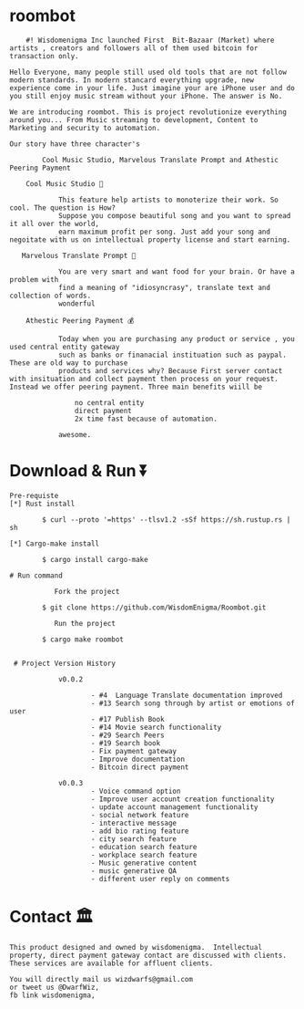 # roombot

        #! Wisdomenigma Inc launched First  Bit-Bazaar (Market) where artists , creators and followers all of them used bitcoin for transaction only. 

    Hello Everyone, many people still used old tools that are not follow modern standards. In modern stancard everything upgrade, new experience come in your life. Just imagine your are iPhone user and do you still enjoy music stream without your iPhone. The answer is No.

    We are introducing roombot. This is project revolutionize everything around you... From Music streaming to development, Content to Marketing and security to automation.

    Our story have three character's 

            Cool Music Studio, Marvelous Translate Prompt and Athestic Peering Payment

        Cool Music Studio 🎵

                This feature help artists to monoterize their work. So cool. The question is How?
                Suppose you compose beautiful song and you want to spread it all over the world,
                earn maximum profit per song. Just add your song and negoitate with us on intellectual property license and start earning.

       Marvelous Translate Prompt 🧔

                You are very smart and want food for your brain. Or have a problem with
                find a meaning of "idiosyncrasy", translate text and collection of words. 
                wonderful    

        Athestic Peering Payment 💰

                Today when you are purchasing any product or service , you used central entity gateway
                such as banks or finanacial instituation such as paypal. These are old way to purchase
                products and services why? Because First server contact with insituation and collect payment then process on your request. Instead we offer peering payment. Three main benefits wiill be

                    no central entity
                    direct payment
                    2x time fast because of automation.

                awesome.   

# Download & Run ⏬

    Pre-requiste 
    [*] Rust install

            $ curl --proto '=https' --tlsv1.2 -sSf https://sh.rustup.rs | sh
    
    [*] Cargo-make install

            $ cargo install cargo-make

    # Run command
               
               Fork the project
            
            $ git clone https://github.com/WisdomEnigma/Roombot.git 

               Run the project

            $ cargo make roombot


     # Project Version History

                v0.0.2
      
                        - #4  Language Translate documentation improved
                        - #13 Search song through by artist or emotions of user
                        - #17 Publish Book
                        - #14 Movie search functionality
                        - #29 Search Peers
                        - #19 Search book
                        - Fix payment gateway
                        - Improve documentation
                        - Bitcoin direct payment

                v0.0.3
                        - Voice command option
                        - Improve user account creation functionality
                        - update account management functionality
                        - social network feature
                        - interactive message 
                        - add bio rating feature
                        - city search feature
                        - education search feature
                        - workplace search feature
                        - Music generative content
                        - music generative QA
                        - different user reply on comments



# Contact 🏛️
    
    This product designed and owned by wisdomenigma.  Intellectual property, direct payment gateway contact are discussed with clients. These services are available for affluent clients.

    You will directly mail us wizdwarfs@gmail.com
    or tweet us @DwarfWiz,
    fb link wisdomenigma,
